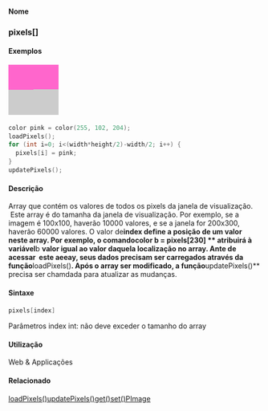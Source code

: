 
#### Nome
### pixels[]

#### Exemplos
<img border="0" height="100" src="media/pixels.gif" width="100"/>

```pde
color pink = color(255, 102, 204); 
loadPixels(); 
for (int i=0; i<(width*height/2)-width/2; i++) { 
  pixels[i] = pink; 
} 
updatePixels(); 

```

#### Descrição
Array que contém os valores de todos os
pixels da janela de visualização.  Este array
é do tamanha da janela de visualização. Por
exemplo, se a imagem é 100x100, haverão 10000 valores, e
se a janela for 200x300, haverão 60000 valores. O valor de**index **define a posição de um valor neste array. Por exemplo, o comando**color b = pixels[230] ** atribuirá à variável**b **valor
igual ao valor daquela localização no array. Ante de
acessar  este aeeay, seus dados precisam ser carregados
através da função**loadPixels()**. Após o array ser modificado, a função**updatePixels()** precisa ser chamdada para atualizar as mudanças.

#### Sintaxe
```pde
pixels[index]

```
Parâmetros
index
int: não deve exceder o tamanho do array

#### Utilização

	
Web & Applicações

#### Relacionado
[loadPixels()](loadPixels_)[updatePixels()](updatePixels_)[get()](get_)[set()](set_)[PImage](PImage)
